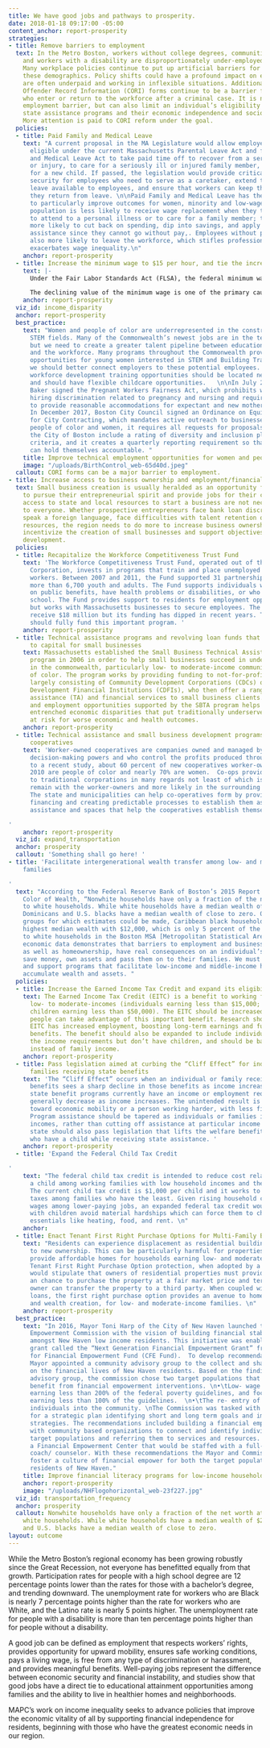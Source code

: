 ```yaml
---
title: We have good jobs and pathways to prosperity.
date: 2018-01-18 09:17:00 -05:00
content_anchor: report-prosperity
strategies:
- title: Remove barriers to employment
  text: In the Metro Boston, workers without college degrees, communities of color,
    and workers with a disability are disproportionately under-employed and unemployed.
    Many workplace policies continue to put up artificial barriers for employees in
    these demographics. Policy shifts could have a profound impact on employees who
    are often underpaid and working in inflexible situations. Additionally, Criminal
    Offender Record Information (CORI) forms continue to be a barrier for individuals
    who enter or return to the workforce after a criminal case. It is not only an
    employment barrier, but can also limit an individual’s eligibility for certain
    state assistance programs and their economic independence and socio-economic mobility.
    More attention is paid to CORI reform under the goal.
  policies:
  - title: Paid Family and Medical Leave
    text: "A current proposal in the MA Legislature would allow employees who are
      eligible under the current Massachusetts Parental Leave Act and federal Family
      and Medical Leave Act to take paid time off to recover from a serious illness
      or injury, to care for a seriously ill or injured family member, or to care
      for a new child. If passed, the legislation would provide critical financial
      security for employees who need to serve as a caretaker, extend the length of
      leave available to employees, and ensure that workers can keep their jobs once
      they return from leave. \n\nPaid Family and Medical Leave has the potential
      to particularly improve outcomes for women, minority and low-wage workers. This
      population is less likely to receive wage replacement when they take time off
      to attend to a personal illness or to care for a family member; they are also
      more likely to cut back on spending, dip into savings, and apply for public
      assistance since they cannot go without pay,. Employees without paid leave are
      also more likely to leave the workforce, which stifles professional growth and
      exacerbates wage inequality.\n"
    anchor: report-prosperity
  - title: Increase the minimum wage to $15 per hour, and tie the increase to inflation
    text: |-
      Under the Fair Labor Standards Act (FLSA), the federal minimum wage for covered nonexempt employees is $7.25 per hour effective July 24, 2009. Many states also have minimum wage laws. Where an employee is subject to both the state and federal minimum wage laws, the employee is entitled to the higher minimum wage rate. The minimum wage in Massachusetts is set at $11.00 per hour.

      The declining value of the minimum wage is one of the primary causes of wage inequality between low and middle-income workers. The minimum wage should be increased to $15 an hour and be tied to the consumer price index to ensure that wages remain stable. In addition, the state should require companies to pay tipped worker $15 an hour and create exceptions to the minimum wage law to allow for an adjusted wage for employees between the ages of 16 and 18.
    anchor: report-prosperity
  viz_id: income_disparity
  anchor: report-prosperity
  best_practice:
    text: "Women and people of color are underrepresented in the construction and
      STEM fields. Many of the Commonwealth’s newest jobs are in the technology field,
      but we need to create a greater talent pipeline between educational institutions
      and the workforce. Many programs throughout the Commonwealth provide mentoring
      opportunities for young women interested in STEM and Building Trade Skills and
      we should better connect employers to these potential employees. Additionally
      workforce development training opportunities should be located near transit
      and should have flexible childcare opportunities.   \n\nIn July 2017, Governor
      Baker signed the Pregnant Workers Fairness Act, which prohibits workplace and
      hiring discrimination related to pregnancy and nursing and requires employers
      to provide reasonable accommodations for expectant and new mothers in the workplace.
      In December 2017, Boston City Council signed an Ordinance on Equity in Opportunity
      for City Contracting, which mandates active outreach to businesses owned by
      people of color and women, it requires all requests for proposals issued by
      the City of Boston include a rating of diversity and inclusion plans as evaluation
      criteria, and it creates a quarterly reporting requirement so that city government
      can hold themselves accountable. "
    title: Improve technical employment opportunities for women and people of color
    image: "/uploads/BirthControl_web-65d40d.jpeg"
  callout: CORI forms can be a major barrier to employment.
- title: Increase access to business ownership and employment/financial independence
  text: Small business creation is usually heralded as an opportunity for Americans
    to pursue their entrepreneurial spirit and provide jobs for their community. Unfortunately
    access to state and local resources to start a business are not necessarily accessible
    to everyone. Whether prospective entrepreneurs face bank loan discrimination,
    speak a foreign language, face difficulties with talent retention or lack financial
    resources, the region needs to do more to increase business ownership. We must
    incentivize the creation of small businesses and support objectives aimed at worker
    development.
  policies:
  - title: Recapitalize the Workforce Competitiveness Trust Fund
    text: 'The Workforce Competitiveness Trust Fund, operated out of the Commonwealth
      Corporation, invests in programs that train and place unemployed or underemployed
      workers. Between 2007 and 2011, the Fund supported 31 partnerships, serving
      more than 6,700 youth and adults. The Fund supports individuals who might rely
      on public benefits, have health problems or disabilities, or who haven’t completed
      school. The Fund provides support to residents for employment opportunities,
      but works with Massachusetts businesses to secure employees. The fund used to
      receive $18 million but its funding has dipped in recent years. The legislature
      should fully fund this important program. '
    anchor: report-prosperity
  - title: Technical assistance programs and revolving loan funds that provide access
      to capital for small businesses
    text: Massachusetts established the Small Business Technical Assistance (SBTA)
      program in 2006 in order to help small businesses succeed in underserved communities
      in the commonwealth, particularly low- to moderate-income communities and communities
      of color. The program works by providing funding to not-for-profit grantees,
      largely consisting of Community Development Corporations (CDCs) or Community
      Development Financial Institutions (CDFIs), who then offer a range of technical
      assistance (TA) and financial services to small business clients. The entrepreneurial
      and employment opportunities supported by the SBTA program helps reduce deeply
      entrenched economic disparities that put traditionally underserved populations
      at risk for worse economic and health outcomes.
    anchor: report-prosperity
  - title: Technical assistance and small business development programs for worker-owned
      cooperatives
    text: 'Worker-owned cooperatives are companies owned and managed by employees who share
      decision-making powers and who control the profits produced through their labor. According
      to a recent study, about 60 percent of new cooperatives worker-owners since
      2010 are people of color and nearly 70% are women.  Co-ops provide an alternative
      to traditional corporations in many regards not least of which is that profits
      remain with the worker-owners and more likely in the surrounding community.
      The state and municipalities can help co-operatives form by providing bridge
      financing and creating predictable processes to establish them as well as technical
      assistance and spaces that help the cooperatives establish themselves.

'
    anchor: report-prosperity
  viz_id: expand_transportation
  anchor: prosperity
  callout: 'Something shall go here! '
- title: 'Facilitate intergenerational wealth transfer among low- and middle-income
    families

'
  text: "According to the Federal Reserve Bank of Boston’s 2015 Report titled The
    Color of Wealth, “Nonwhite households have only a fraction of the net worth attributed
    to white households. While white households have a median wealth of $247,500,
    Dominicans and U.S. blacks have a median wealth of close to zero. Of all nonwhite
    groups for which estimates could be made, Caribbean black households have the
    highest median wealth with $12,000, which is only 5 percent of the wealth attributed
    to white households in the Boston MSA [Metropolitan Statistical Area].”\n\nThis
    economic data demonstrates that barriers to employment and business ownership,
    as well as homeownership, have real consequences on an individual’s ability to
    save money, own assets and pass them on to their families. We must pass legislation
    and support programs that facilitate low-income and middle-income households to
    accumulate wealth and assets. "
  policies:
  - title: Increase the Earned Income Tax Credit and expand its eligibility.
    text: The Earned Income Tax Credit (EITC) is a benefit to working families earning
      low- to moderate-incomes (individuals earning less than $15,000; families with
      children earning less than $50,000). The EITC should be increased, so that more
      people can take advantage of this important benefit. Research shows that the
      EITC has increased employment, boosting long-term earnings and future retirement
      benefits. The benefit should also be expanded to include individuals who meet
      the income requirements but don’t have children, and should be based on personal
      instead of family income.
    anchor: report-prosperity
  - title: Pass legislation aimed at curbing the “Cliff Effect” for individuals and
      families receiving state benefits
    text: 'The “Cliff Effect” occurs when an individual or family receiving state
      benefits sees a sharp decline in those benefits as income increases. While many
      state benefit programs currently have an income or employment requirement, benefits
      generally decrease as income increases. The unintended result is either a disincentive
      toward economic mobility or a person working harder, with less financial stability.
      Program assistance should be tapered as individuals or families increase their
      incomes, rather than cutting off assistance at particular income levels. The
      state should also pass legislation that lifts the welfare benefit cap for families
      who have a child while receiving state assistance. '
    anchor: report-prosperity
  - title: 'Expand the Federal Child Tax Credit

'
    text: "The federal child tax credit is intended to reduce cost related to raising
      a child among working families with low household incomes and the working class.
      The current child tax credit is $1,000 per child and it works to reduce the
      taxes among families who have the least. Given rising household costs and stalled
      wages among lower-paying jobs, an expanded federal tax credit would help families
      with children avoid material hardships which can force them to choose between
      essentials like heating, food, and rent. \n"
    anchor: 
  - title: Enact Tenant First Right Purchase Options for Multi-Family Buildings
    text: "Residents can experience displacement as residential buildings are sold
      to new ownership. This can be particularly harmful for properties that have
      provide affordable homes for households earning low- and moderate-incomes. A
      Tenant First Right Purchase Option protection, when adopted by a municipality,
      would stipulate that owners of residential properties must provide current tenants
      an chance to purchase the property at a fair market price and terms before the
      owner can transfer the property to a third party. When coupled with a low-interest
      loans, the first right purchase option provides an avenue to homeownership,
      and wealth creation, for low- and moderate-income families. \n"
    anchor: report-prosperity
  best_practice:
    text: "In 2016, Mayor Toni Harp of the City of New Haven launched the Financial
      Empowerment Commission with the vision of building financial stability and knowledge
      amongst New Haven low income residents. This initiative was enabled by a planning
      grant called the “Next Generation Financial Empowerment Grant” from the Cities
      for Financial Empowerment Fund (CFE Fund).  To develop recommendations, the
      Mayor appointed a community advisory group to the collect and share insights
      on the financial lives of New Haven residents. Based on the findings from the
      advisory group, the commission chose two target populations that would most
      benefit from financial empowerment interventions. \n•\tLow- wage households
      earning less than 200% of the federal poverty guidelines, and focus on those
      earning less than 100% of the guidelines.  \n•\tThe re- entry of formerly incarcerated
      individuals into the community. \nThe Commission was tasked with drafting recommendations
      for a strategic plan identifying short and long term goals and implementation
      strategies. The recommendations included building a financial empowerment network
      with community based organizations to connect and identify individuals in the
      target populations and referring them to services and resources. Also, creating
      a Financial Empowerment Center that would be staffed with a full-time financial
      coach/ counselor. With these recommendations the Mayor and Commission hope to
      foster a culture of financial empower for both the target populations and all
      residents of New Haven."
    title: Improve financial literacy programs for low-income households
    anchor: report-prosperity
    image: "/uploads/NHFlogohorizontal_web-23f227.jpg"
  viz_id: transportation_frequency
  anchor: prosperity
  callout: Nonwhite households have only a fraction of the net worth attributed to
    white households. While white households have a median wealth of $247,500, Dominicans
    and U.S. blacks have a median wealth of close to zero.
layout: outcome
---
```


While the Metro Boston’s regional economy has been growing robustly since the Great Recession, not everyone has benefitted equally from that growth. Participation rates for people with a high school degree are 12 percentage points lower than the rates for those with a bachelor’s degree, and trending downward. The unemployment rate for workers who are Black is nearly 7 percentage points higher than the rate for workers who are White, and the Latino rate is nearly 5 points higher. The unemployment rate for people with a disability is more than ten percentage points higher than for people without a disability. 

A good job can be defined as employment that respects workers’ rights, provides opportunity for upward mobility, ensures safe working conditions, pays a living wage, is free from any type of discrimination or harassment, and provides meaningful benefits. Well-paying jobs represent the difference between economic security and financial instability, and studies show that good jobs have a direct tie to educational attainment opportunities among families and the ability to live in healthier homes and neighborhoods. 

MAPC’s work on income inequality seeks to advance policies that improve the economic vitality of all by supporting financial independence for residents, beginning with those who have the greatest economic needs in our region.